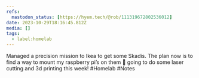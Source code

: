 ```yaml
---
refs:
  mastodon_status: [https://hyem.tech/@rob/111319672802536012]
date: 2023-10-29T18:16:45.812Z
media: []
tags:
  - label:homelab
---
```


Managed a precision mission to Ikea to get some Skadis. The plan now is to find a way to mount my raspberry pi’s on them 😬 going to do some laser cutting and 3d printing this week! #Homelab #Notes
